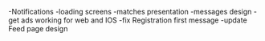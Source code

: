 -Notifications
-loading screens
-matches presentation 
-messages design
-get ads working for web and IOS
-fix Registration first message
-update Feed page design